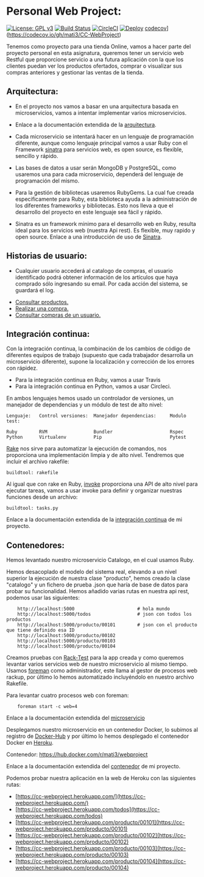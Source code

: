 # Personal Web Project:
[![License: GPL v3](https://img.shields.io/badge/License-GPLv3-blue.svg)](https://www.gnu.org/licenses/gpl-3.0) [![Build Status](https://travis-ci.com/mati3/CC-WebProject.svg?branch=master)](https://travis-ci.com/mati3/CC-WebProject) [![CircleCI](https://circleci.com/gh/mati3/CC-WebProject.svg?style=svg)](https://circleci.com/gh/mati3/CC-WebProject) [![Deploy](https://www.herokucdn.com/deploy/button.svg)](https://cc-webproject.herokuapp.com/) [codecov](https://codecov.io/gh/mati3/CC-WebProject/branch/master/graph/badge.svg)](https://codecov.io/gh/mati3/CC-WebProject)


Tenemos como proyecto para una tienda Online, vamos a hacer parte del proyecto personal en esta asignatura, queremos tener un servicio web Restful que proporcione servicio a una futura aplicación con la que los clientes puedan ver los productos ofertados, comprar o visualizar sus compras anteriores y gestionar las ventas de la tienda.

## Arquitectura:

* En el proyecto nos vamos a basar en una arquitectura basada en microservicios, vamos a intentar implementar varios microservicios.

* Enlace a la documentación extendida de la [arquitectura](doc/arquitectura.md).

* Cada microservicio se intentará hacer en un lenguaje de programación diferente, aunque como lenguaje principal vamos a usar Ruby con el Framework [sinatra](http://sinatrarb.com/) para servicios web, es open source, es flexible, sencillo y rápido. 

* Las bases de datos a usar serán MongoDB y PostgreSQL, como usaremos una para cada microservicio, dependerá del lenguaje de programación del mismo.

* Para la gestión de bibliotecas usaremos RubyGems. La cual fue creada especificamente para Ruby, esta biblioteca ayuda a la administración de los diferentes frameworks y bibliotecas. Esto nos lleva a que el desarrollo del proyecto en este lenguaje sea fácil y rápido.

* Sinatra es un framework minimo para el desarrollo web en Ruby, resulta ideal para los servicios web (nuestra Api rest). Es flexible, muy rapido y open source. Enlace a una introducción de uso de [Sinatra](http://sinatrarb.com/intro-es.html).

## Historias de usuario:

* Cualquier usuario  accederá al catalogo de compras, el usuario identificado podrá obtener información de los artículos que haya comprado sólo ingresando su email. Por cada acción del sistema, se guardará el log.

- [Consultar productos.](https://github.com/mati3/CC-WebProject/issues/18) 
- [Realizar una compra.](https://github.com/mati3/CC-WebProject/issues/20)
- [Consultar compras de un usuario.](https://github.com/mati3/CC-WebProject/issues/21)

## Integración continua:

Con la integración continua, la combinación de los cambios de código de diferentes equipos de trabajo (supuesto que cada trabajador desarrolla un microservicio diferente), supone la localización y corrección de los errores con rápidez.

* Para la integración continua en Ruby, vamos a usar Travis
* Para la integración continua en Python, vamos a usar Circleci.

En ambos lenguajes hemos usado un controlador de versiones, un manejador de dependencias y un módulo de test de alto nivel:

    Lenguaje:   Control versiones:  Manejador dependencias:     Modulo test:

    Ruby        RVM                 Bundler                     Rspec
    Python      Virtualenv          Pip                         Pytest

[Rake](https://github.com/ruby/rake) nos sirve para automatizar la ejecución de comandos, nos proporciona una implementación limpia y de alto nivel. Tendremos que incluir el archivo rakefile:

    buildtool: rakefile

Al igual que con rake en Ruby, [invoke](http://www.pyinvoke.org/) proporciona una API de alto nivel para ejecutar tareas, vamos a usar invoke para definir y organizar nuestras funciones desde un archivo:
    
    buildtool: tasks.py

Enlace a la documentación extendida de la [integración continua](doc/integracion_continua.md) de mi proyecto. 

## Contenedores:

Hemos levantado nuestro microservicio Catalogo, en el cual usamos Ruby.

Hemos desacoplado el modelo del sistema real, elevando a un nivel superior la ejecución de nuestra clase "producto", hemos creado la clase "catalogo" y un fichero de prueba .json que haría de base de datos para probar su funcionalidad. Hemos añadido varias rutas en nuestra api rest, podemos usar las siguientes:

        http://localhost:5000                       # hola mundo
        http://localhost:5000/todos                 # json con todos los productos
        http://localhost:5000/producto/00101        # json con el producto que tiene definido esa ID
        http://localhost:5000/producto/00102
        http://localhost:5000/producto/00103
        http://localhost:5000/producto/00104

Creamos pruebas con [Rack-Test](https://github.com/rack-test/rack-test) para la app creada y como queremos levantar varios servicios web de nuestro microservicio al mismo tiempo. Usamos [foreman](https://github.com/ddollar/foreman) como administrador, este llama al gestor de procesos web rackup, por último lo hemos automatizado incluyéndolo en nuestro archivo Rakefile.

Para levantar cuatro procesos web con foreman:

        foreman start -c web=4

Enlace a la documentación extendida del [microservicio](doc/microservicio.md)

Desplegamos nuestro microservicio en un contenedor Docker, lo subimos al registro de [Docker-Hub](https://hub.docker.com/r/mati3/webproject) y por último lo hemos desplegado el contenedor Docker en [Heroku](https://dashboard.heroku.com/apps/cc-webproject).

Contenedor: https://hub.docker.com/r/mati3/webproject

Enlace a la documentación extendida del [contenedor](doc/contenedores.md) de mi proyecto. 

Podemos probar nuestra aplicación en la web de Heroku con las siguientes rutas:

- [https://cc-webproject.herokuapp.com/](https://cc-webproject.herokuapp.com/)  
- [https://cc-webproject.herokuapp.com/todos](https://cc-webproject.herokuapp.com/todos)
- [https://cc-webproject.herokuapp.com/producto/00101](https://cc-webproject.herokuapp.com/producto/00101)
- [https://cc-webproject.herokuapp.com/producto/00102](https://cc-webproject.herokuapp.com/producto/00102)
- [https://cc-webproject.herokuapp.com/producto/00103](https://cc-webproject.herokuapp.com/producto/00103)
- [https://cc-webproject.herokuapp.com/producto/00104](https://cc-webproject.herokuapp.com/producto/00104)